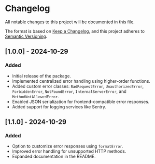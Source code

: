 
# Changelog

All notable changes to this project will be documented in this file.

The format is based on [Keep a Changelog](https://keepachangelog.com/), and this project adheres to [Semantic Versioning](https://semver.org/).

## [1.0.0] - 2024-10-29
### Added
- Initial release of the package.
- Implemented centralized error handling using higher-order functions.
- Added custom error classes: `BadRequestError`, `UnauthorizedError`, `ForbiddenError`, `NotFoundError`, `InternalServerError`, and `MethodNotAllowedError`.
- Enabled JSON serialization for frontend-compatible error responses.
- Added support for logging services like Sentry.

## [1.1.0] - 2024-10-29
### Added
- Option to customize error responses using `formatError`.
- Improved error handling for unsupported HTTP methods.
- Expanded documentation in the README.
